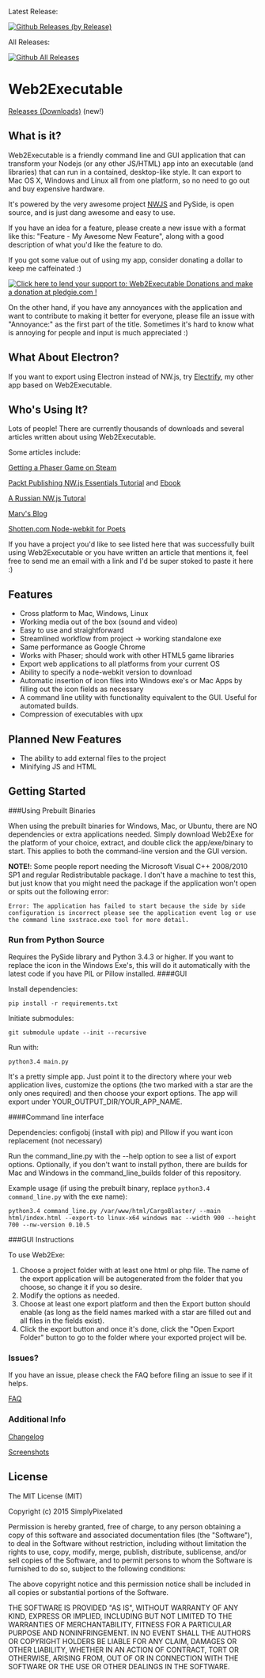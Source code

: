 Latest Release:

[![Github Releases (by Release)](https://img.shields.io/github/downloads/jyapayne/Web2Executable/latest/total.svg)]()

All Releases:

[![Github All Releases](https://img.shields.io/github/downloads/jyapayne/Web2Executable/total.svg)]()

Web2Executable
==============

[Releases (Downloads)](https://github.com/jyapayne/Web2Executable/releases) (new!)


What is it?
-----------

Web2Executable is a friendly command line and GUI application that can transform your Nodejs (or any other JS/HTML) app into an executable (and libraries) that can run in a contained, desktop-like style. It can export to Mac OS X, Windows and Linux all from one platform, so no need to go out and buy expensive hardware.

It's powered by the very awesome project [NWJS](https://github.com/nwjs) and PySide, is open source, and is just dang awesome and easy to use.

If you have an idea for a feature, please create a new issue with a format like this: "Feature - My Awesome New Feature", along with a good description of what you'd like the feature to do.

If you got some value out of using my app, consider donating a dollar to keep me caffeinated :) 

<a href='https://pledgie.com/campaigns/26899'><img alt='Click here to lend your support to: Web2Executable Donations and make a donation at pledgie.com !' src='https://pledgie.com/campaigns/26899.png?skin_name=chrome' border='0' ></a>

On the other hand, if you have any annoyances with the application and want to contribute to making it better for everyone, please file an issue with "Annoyance:" as the first part of the title. Sometimes it's hard to know what is annoying for people and input is much appreciated :)

What About Electron?
--------------------

If you want to export using Electron instead of NW.js, try [Electrify](https://github.com/jyapayne/Electrify), my other app based on Web2Executable.


Who's Using It?
---------------

Lots of people! There are currently thousands of downloads and several articles written about using Web2Executable.

Some articles include:

[Getting a Phaser Game on Steam](http://phaser.io/news/2015/10/getting-a-phaser-game-on-steam)

[Packt Publishing NW.js Essentials Tutorial](https://www.packtpub.com/packtlib/book/Web-Development/9781785280863/7/ch07lvl1sec53/Web2Executable) and [Ebook](https://books.google.ca/books?id=wz6qCQAAQBAJ&pg=PA135&lpg=PA135&dq=web2executable&source=bl&ots=sPP-3BOMXX&sig=UolyF31WcTgA-lrel2UTIfzs65U&hl=en&sa=X&redir_esc=y#v=onepage&q=web2executable&f=false)

[A Russian NW.js Tutoral](http://canonium.com/articles/nwjs-web-to-executable)

[Marv's Blog](http://www.marv.ph/tag/web2exe/)

[Shotten.com Node-webkit for Poets](http://www.shotton.com/wp/2014/10/27/node-webkit-for-poets-mac-version/)

If you have a project you'd like to see listed here that was successfully built using Web2Executable or you have written an article that mentions it, feel free to send me an email with a link and I'd be super stoked to paste it here :)


Features
--------

- Cross platform to Mac, Windows, Linux
- Working media out of the box (sound and video)
- Easy to use and straightforward
- Streamlined workflow from project -> working standalone exe
- Same performance as Google Chrome
- Works with Phaser; should work with other HTML5 game libraries
- Export web applications to all platforms from your current OS
- Ability to specify a node-webkit version to download
- Automatic insertion of icon files into Windows exe's or Mac Apps by filling out the icon fields as necessary
- A command line utility with functionality equivalent to the GUI. Useful for automated builds.
- Compression of executables with upx

Planned New Features
--------------------

- The ability to add external files to the project
- Minifying JS and HTML


Getting Started
---------------

###Using Prebuilt Binaries

When using the prebuilt binaries for Windows, Mac, or Ubuntu, there are NO dependencies or extra applications needed. Simply download Web2Exe for the platform of your choice, extract, and double click the app/exe/binary to start. This applies to both the command-line version and the GUI version.

**NOTE!**: Some people report needing the Microsoft Visual C++ 2008/2010 SP1 and regular Redistributable package. I don't have a machine to test this, but just know that you might need the package if the application won't open or spits out the following error:

```
Error: The application has failed to start because the side by side configuration is incorrect please see the application event log or use the command line sxstrace.exe tool for more detail.
```


### Run from Python Source

Requires the PySide library and Python 3.4.3 or higher. If you want to replace the icon in the Windows Exe's, this will do it automatically with the latest code if you have PIL or Pillow installed.
####GUI

Install dependencies:

```
pip install -r requirements.txt
```

Initiate submodules:

```
git submodule update --init --recursive
```

Run with:

```
python3.4 main.py
```

It's a pretty simple app. Just point it to the directory where your web application lives, customize the options (the two marked with a star are the only ones required) and then choose your export options. The app will export under YOUR_OUTPUT_DIR/YOUR_APP_NAME. 

####Command line interface

Dependencies: configobj (install with pip) and Pillow if you want icon replacement (not necessary)

Run the command_line.py with the --help option to see a list of export options. Optionally, if you don't want to install python, there are builds for Mac and Windows in the command_line_builds folder of this repository.

Example usage (if using the prebuilt binary, replace `python3.4 command_line.py` with the exe name):

```
python3.4 command_line.py /var/www/html/CargoBlaster/ --main html/index.html --export-to linux-x64 windows mac --width 900 --height 700 --nw-version 0.10.5
```

###GUI Instructions

To use Web2Exe:
  1. Choose a project folder with at least one html or php file. The name of the export application will be autogenerated from the folder that you choose, so change it if you so desire.
  2. Modify the options as needed.
  3. Choose at least one export platform and then the Export button should enable (as long as the field names marked with a star are filled out and all files in the fields exist).
  4. Click the export button and once it's done, click the "Open Export Folder" button to go to the folder where your exported project will be.


### Issues?

If you have an issue, please check the FAQ before filing an issue to see if it helps.

[FAQ](https://github.com/jyapayne/Web2Executable/wiki/FAQ)


### Additional Info

[Changelog](https://github.com/jyapayne/Web2Executable/releases)

[Screenshots](https://github.com/jyapayne/Web2Executable/wiki/Screenshots)


License
-------

The MIT License (MIT)

Copyright (c) 2015 SimplyPixelated

Permission is hereby granted, free of charge, to any person obtaining a copy
of this software and associated documentation files (the "Software"), to deal
in the Software without restriction, including without limitation the rights
to use, copy, modify, merge, publish, distribute, sublicense, and/or sell
copies of the Software, and to permit persons to whom the Software is
furnished to do so, subject to the following conditions:

The above copyright notice and this permission notice shall be included in all
copies or substantial portions of the Software.

THE SOFTWARE IS PROVIDED "AS IS", WITHOUT WARRANTY OF ANY KIND, EXPRESS OR
IMPLIED, INCLUDING BUT NOT LIMITED TO THE WARRANTIES OF MERCHANTABILITY,
FITNESS FOR A PARTICULAR PURPOSE AND NONINFRINGEMENT. IN NO EVENT SHALL THE
AUTHORS OR COPYRIGHT HOLDERS BE LIABLE FOR ANY CLAIM, DAMAGES OR OTHER
LIABILITY, WHETHER IN AN ACTION OF CONTRACT, TORT OR OTHERWISE, ARISING FROM,
OUT OF OR IN CONNECTION WITH THE SOFTWARE OR THE USE OR OTHER DEALINGS IN THE
SOFTWARE.
